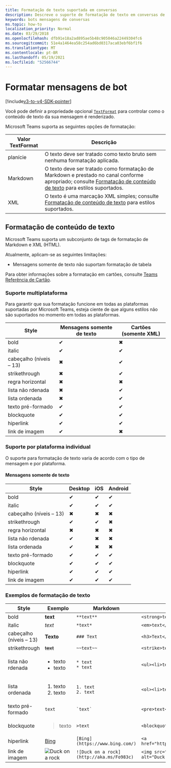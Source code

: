```yaml
---
title: Formatação de texto suportada em conversas
description: Descreve o suporte de formatação de texto em conversas de bot
keywords: bots mensagens de conversas
ms.topic: how-to
localization_priority: Normal
ms.date: 03/29/2018
ms.openlocfilehash: dfb91e18a2ad895ae5b48c905046a22449304fc6
ms.sourcegitcommit: 51e4a1464ea58c254ad6bd0317aca03ebf6bf1f6
ms.translationtype: MT
ms.contentlocale: pt-BR
ms.lasthandoff: 05/19/2021
ms.locfileid: "52566744"
---
```

# <a name="formatting-bot-messages"></a>Formatar mensagens de bot

[!include[v3-to-v4-SDK-pointer](~/includes/v3-to-v4-pointer-bots.md)]

Você pode definir a propriedade opcional [`TextFormat`](/bot-framework/dotnet/bot-builder-dotnet-create-messages#customizing-a-message) para controlar como o conteúdo de texto da sua mensagem é renderizado.

Microsoft Teams suporta as seguintes opções de formatação:

| Valor TextFormat | Descrição |
| --- | --- |
| planície | O texto deve ser tratado como texto bruto sem nenhuma formatação aplicada. |
| Markdown | O texto deve ser tratado como formatação de Markdown e prestado no canal conforme apropriado; consulte [Formatação de conteúdo de texto](#formatting-text-content) para estilos suportados. |
| XML | O texto é uma marcação XML simples; consulte [Formatação de conteúdo de texto](#formatting-text-content) para estilos suportados. |

## <a name="formatting-text-content"></a>Formatação de conteúdo de texto

Microsoft Teams suporta um subconjunto de tags de formatação de Markdown e XML (HTML).

Atualmente, aplicam-se as seguintes limitações:

* Mensagens somente de texto não suportam formatação de tabela

Para obter informações sobre a formatação em cartões, consulte [Teams Referência de Cartão](~/task-modules-and-cards/cards/cards-reference.md).

### <a name="cross-platform-support"></a>Suporte multiplataforma

Para garantir que sua formatação funcione em todas as plataformas suportadas por Microsoft Teams, esteja ciente de que alguns estilos não são suportados no momento em todas as plataformas.

| Style                     | Mensagens somente de texto | Cartões (somente XML) |
|---------------------------|--------------------|------------------|
| bold                      | ✔                  | ✖                |
| italic                    | ✔                  | ✔                |
| cabeçalho (níveis &ndash; 13) | ✖                  | ✔                |
| strikethrough             | ✖                  | ✔                |
| regra horizontal           | ✖                  | ✖                |
| lista não rdenada            | ✖                  | ✔                |
| lista ordenada              | ✖                  | ✔                |
| texto pré-formado         | ✔                  | ✔                |
| blockquote                | ✔                  | ✔                |
| hiperlink                 | ✔                  | ✔                |
| link de imagem                | ✔                  | ✖                |

### <a name="support-by-individual-platform"></a>Suporte por plataforma individual

O suporte para formatação de texto varia de acordo com o tipo de mensagem e por plataforma.

#### <a name="text-only-messages"></a>Mensagens somente de texto

| Style                     | Desktop | iOS | Android |
|---------------------------|---------|-----|---------|
| bold                      | ✔       | ✔   | ✔       |
| italic                    | ✔       | ✔   | ✔       |
| cabeçalho (níveis &ndash; 13) | ✖       | ✖   | ✖       |
| strikethrough             | ✔       | ✔   | ✖       |
| regra horizontal           | ✖       | ✖   | ✖       |
| lista não rdenada            | ✔       | ✖   | ✖       |
| lista ordenada              | ✔       | ✖   | ✖       |
| texto pré-formado         | ✔       | ✔   | ✔       |
| blockquote                | ✔       | ✔   | ✔       |
| hiperlink                 | ✔       | ✔   | ✔       |
| link de imagem                | ✔       | ✔   | ✔       |

### <a name="examples-of-text-formatting"></a>Exemplos de formatação de texto

| Style | Exemplo | Markdown | XML (HTML) |
| --- | --- | --- | --- |
| bold | **text** | `**text**` | `<strong>text</strong>` |
| italic | *text* | `*text*` | `<em>text</em>` |
| cabeçalho (níveis &ndash; 13) | **Texto** | `### Text` | `<h3>Text</h3>` |
| strikethrough | ~~text~~ | `~~text~~` | `<strike>text</strike>` |
| lista não rdenada | <ul><li>texto</li><li>texto</li></ul> | `* text`<br>`* text` | `<ul><li>text</li><li>text</li></ul>` |
| lista ordenada | <ol><li>texto</li><li>texto</li></ol> | `1. text`<br>`2. text` | `<ol><li>text</li><li>text</li></ol>` |
| texto pré-formado | `text` | `` `text` `` | `<pre>text</pre>` |
| blockquote | <blockquote>texto</blockquote> | `>text` | `<blockquote>text</blockquote>` |
| hiperlink | [Bing](https://www.bing.com/) | `[Bing](https://www.bing.com/)` | `<a href="https://www.bing.com/">Bing</a>` |
| link de imagem | <img src="https://aka.ms/Fo983c" alt="Duck on a rock"></img> | `![Duck on a rock](http://aka.ms/Fo983c)` | `<img src="https://aka.ms/Fo983c" alt="Duck on a rock"></img>` |
